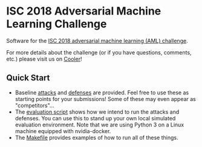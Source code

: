 # ISC 2018 Adversarial Machine Learning Challenge 

Software for the [ISC 2018 adversarial machine learning (AML) challenge](https://challenges.jhuapl.edu/c/aml/).

For more details about the challenge (or if you have questions, comments, etc.) please visit us on [Cooler](https://cooler.jhuapl.edu/groups/profile/300279/isc-adversarial-machine-learning-challenge)!


## Quick Start

- Baseline [attacks](src/attacks) and [defenses](src/defenses) are provided.  Feel free to use these as starting points for your submissions!  Some of these may even appear as "competitors"...
- The [evaluation script](./src/evaluate_submissions.py) shows how we intend to run the attacks and defenses.  You can use this to stand up your own local simulated evaluation environment.  Note that we are using Python 3 on a Linux machine equipped with nvidia-docker.
- The [Makefile](./src/Makefile) provides examples of how to run all of these things.
